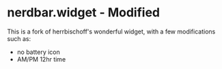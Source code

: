 # nerdbar.widget - Modified
This is a fork of herrbischoff's wonderful widget, with a few modifications such as:
- no battery icon
- AM/PM 12hr time
